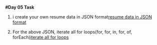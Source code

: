 **#Day 05 Task**

1. i create your own resume data in JSON format[resume data in JSON format](./js/script.js)

2. For the above JSON, iterate all for loops(for, for, in, for, of, forEach)[iterate all for loops](./js/script1.js)